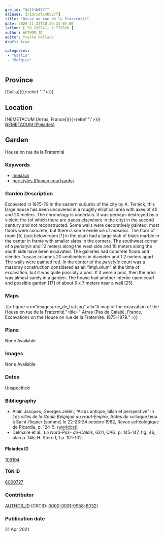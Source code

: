 ```yaml
---
gre_id: "5df14b027f"
aliases: [/id/5df14b027f]
title: "House on rue de la Fraternité"
date: 2020-11-22T10:39:31-07:00
latlon: [ 50.292741, 2.778580 ]
author: AUTHOR_ID
editor: Yvette Pollack
draft: true

categories:
 - "Gallia"
 - "Belgica"
---
```


## Province
[Gallia]({{<relref "..">}})

## Location

[NEMETACUM (Arras, France)]({{<relref ".">}}) \
[NEMETACUM (Pleiades)](https://pleiades.stoa.org/places/109194)

<!--### Location Description-->

<!-- LEAVE THIS BLANK FOR NOW -->

<!--## Sublocation-->

<!--
[AREA WITHIN LOCATION, LIKE “PALATINE HILL”](GEOREFERENCE LINK)
A sublocation is any area larger than an individual garden, but located within a location. I would always try to include a link to a controlled vocabulary here if possible. This ID may well be different from the Garden ID, e.g., Pompeii versus a Garden in one of the houses which has its own Pleiades ID.
-->

<!--### Sublocation Description-->

<!-- DESCRIPTION -->

## Garden
House on rue de la Fraternité

### Keywords
- [mosiacs](http://vocab.getty.edu/page/aat/300015342)
- [peristyles (Roman courtyards)](http://vocab.getty.edu/page/aat/300004029)



### Garden Description

Excavated in 1875-79 in the eastern suburbs of the city by A. Ternick, this large house has been uncovered in a roughly elliptical area with axes of 40 and 20 meters. The chronology is uncertain. It was perhaps destroyed by a violent fire (of which there are traces elsewhere in the city) in the second century and not reconstructed. Some walls were decoratively painted; most floors were concrete, but there is some evidence of *mosaics*. The floor of room [5] (just below room [1] in the plan) had a large slab of black marble in the center in frame with smaller slabs in the corners. The southwest corner of a *peristyle* and 12 meters along the west side and 10 meters along the south side have been excavated. The galleries had concrete floors and slender Tuscan columns 20 centimeters in diameter and 1.2 meters apart. The walls were painted red. In the center of the *peristyle* court was a masonry construction considered as an “impluvium” at the time of excavation, but it was quite possibly a pool. If it were a pool, then the area was almost surely in a garden.
The house had another interior open court and possible garden [17] of about 6 x 7 meters near a well [25].

<!-- Text comes from draft file-->



### Maps

{{< figure src="images/rue_de_frat.jpg" alt="A map of the excavation of the House on rue de la Fraternité." title=" Arras (Pas de Calais), France. Excavations on the House on rue de la Fraternité. 1875-1879." >}}

### Plans

None Available
<!--
{{< figure src="IMG_URL" alt="ALT_TEXT" title="CAPTION" >}}
-->

### Images

None Available
<!--
{{< figure src="IMG_URL" alt="ALT_TEXT" title="CAPTION" >}}
-->

### Dates
Unspecified

### Bibliography
- Alain Jacques, Georges Jelski, “Arras antique, bilan et perspective” in *Les villes de la Gaule Belgique au Haut-Empire*, Actes du colloque tenu à Saint-Riquier (somme) le 22-23-24 octobre 1982, Revue achéologique de Picardie, p. 124-5. [(worldcat)](http://www.worldcat.org/oclc/313214592)
-  Delmaire  et  al., *Le Nord-Pas- de-Calais*, 62/1, CAG,  p. 145-147, fig. 46,  plan  p. 145; H. Stern I, 1 p. 101-102.  <!-- not on worldcat and last part seems to be in draft.-->

<!--#### Periodo ID-->

<!-- [PERIODO_ID](https://pleiades.stoa.org/places/PLEIADES_ID) -->

#### Pleiades ID

[109194](https://pleiades.stoa.org/places/109194)

#### TGN ID
[6000727](http://vocab.getty.edu/page/tgn/6000727)

### Contributor
[AUTHOR_ID](link) (ORCID: [0000-0001-9958-8032](https://orcid.org/0000-0001-9958-8032))

### Publication date

21 Apr 2021

<!--### Related articles-->

<!-- Links to other related articles. Leave blank for now -->
